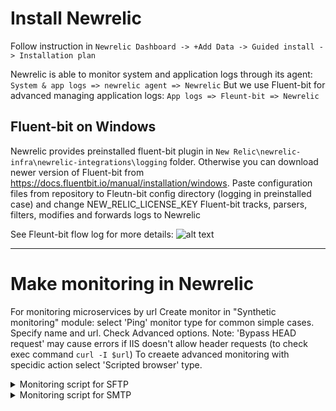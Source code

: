 # Install Newrelic

Follow instruction in 
`Newrelic Dashboard -> +Add Data -> Guided install -> Installation plan`

Newrelic is able to monitor system and application logs through its agent:
`System & app logs => newrelic agent => Newrelic`
But we use Fluent-bit for advanced managing application logs:
`App logs => Fleunt-bit => Newrelic`

## Fluent-bit on Windows
Newrelic provides preinstalled fluent-bit plugin in `New Relic\newrelic-infra\newrelic-integrations\logging` folder. 
Otherwise you can download newer version of Fluent-bit from https://docs.fluentbit.io/manual/installation/windows. 
Paste configuration files from repository to Fleutn-bit config directory (logging in preinstalled case) and change NEW_RELIC_LICENSE_KEY
Fluent-bit tracks, parsers, filters, modifies and forwards logs to Newrelic

See Fleunt-bit flow log for more details:
![alt text](https://github.com/Maksim-ops/fluent-bit-docker-log-newrelic/blob/newrelic-for-windows/Fluent-bit-Flow-Windows-logs.jpg?raw=true)

-----------------------------------------------------------------------------------

# Make monitoring in Newrelic


For monitoring microservices by url Create monitor in "Synthetic monitoring" module: select 'Ping' monitor type for common simple cases.
Specify name and url. Check Advanced options. Note: 'Bypass HEAD request' may cause errors if IIS doesn't allow header requests (to check exec command `curl -I $url`)
To creaete advanced monitoring with specidic action select 'Scripted browser' type. 


<details>
  <summary>Monitoring script for SFTP</summary>

  ```
// https://discuss.newrelic.com/t/proactively-monitor-non-http-connections-with-new-relic-synthetics/118646
// https://discuss.newrelic.com/t/relic-solution-ftp-sftp-ldap-tcp-and-smtp-examples/118661
// https://www.npmjs.com/package/ssh2-sftp-client
const Client = require('ssh2-sftp-client');
const config = {
  host: $secure.SFTP_HOST,
  port: $secure.SFTP_PORT,
  username: 'vs',
  strictVendor: false,
  privateKey: '-----BEGIN OPENSSH PRIVATE KEY-----\n<private key>\n-----END OPENSSH PRIVATE KEY-----',
  algorithms: { serverHostKey: [ 'ssh-ed25519' ] },
  //debug: msg => { console.error(msg); },
  remotePath: '/vs'
}
const sftp = new Client();
sftp.connect(config)
// uncomment to check listing 
/*.then(() => { return sftp.list(config.remotePath); })
.then(data => { console.log(data); })*/
.then(function (){ return sftp.end(); })
.catch(function(err) { throw err; })
  ```
</details>


<details>
  <summary>Monitoring script for SMTP</summary>
  ```
// https://discuss.newrelic.com/t/proactively-monitor-non-http-connections-with-new-relic-synthetics/118646
// https://discuss.newrelic.com/t/relic-solution-ftp-sftp-ldap-tcp-and-smtp-examples/118661
var assert = require('assert');
var nodemailer = require('nodemailer');

let transporter = nodemailer.createTransport({
    host: $secure.SMTPQBSERVER,
    port: 587,
    auth: {
        user: $secure.NOREPLYMAIL,
        pass: $secure.NOREPLYMAILPASSWORD
   }
});

var message = {
    from: $secure.NOREPLYMAIL,
    to: $secure.QBMAIL,
    subject: 'Test message from New Relic Synthetic monitor',
    text: 'Testing the nodemailer package.',
}

transporter.sendMail(message, function(err, info, response){
    assert.ok(!err, "Error sending email: "+err)
})
  ```
</details>


## Make Alerts

after making monitors it's necessary to make alerts to get notifications

### 1. Create workflows

Workflows allows to send notifications to channels according the data filters.
Filter can include various criteries such as priority, policy name, other mwssage fields.
We use 2 channels: email amd telegram.
For emails channel workflow uses following filter:
`accumulations.policyName contains email AND priority equals CRITICAL OR HIGH`
Add email channel and specify emails

For telegram channel workflow uses following filter:
`accumulations.policyName contains telegram AND priority equals CRITICAL`
Add webhook channel with template:
```
{
  "chat_id": "${CHAT_ID}",
  "disable_notification": false,
  "parse_mode": "HTML",
  "text": "Newrelic\nHost: {{entitiesData.names.[0]}}\nCondition: {{accumulations.conditionName.[0]}}\nPriority: {{ priority }}\nTotal incidents: {{totalIncidents}}\nState {{state}}\nStatus: {{status}}\nIssue url: <a href=\"{{issuePageUrl}}\">link</a>"
}
```

### 3. Create destinations.

Create webhook destination to send notifications to telegram
Specify Endpoint URL:
```
https://api.telegram.org/bot${BOT_API_TOKEN}/sendMessage
```
This destination should be selected in telegram workflow

### 4. Create policies

Policy is a condition set by which data is tracked and if it exceeded condition threshold policy create issue that forward to workflow.
Policy create issue in three ways: 
1) one issue per policy
2) one issue per condition
3) one issue per incident
Each way affects which messages and how often it will come to the channels
We groupped policies by virtual servers, Synthetic monitoing and microservices and select 2 way
For instance, condition for memory of  Webapp server contains following instructions:
```
Name: Memoru usage below 30%
NRQL: SELECT average(host.memoryFreePercent) FROM Metric WHERE host.hostname='WEBAPP'
Priority level Critical: Metric query result is < 10.0 for at least 5 mins
Priority level Warning: Metric query result is < 30.0 for at least 5 mins
Window duration: 1 min
Delay: 2 min
```

